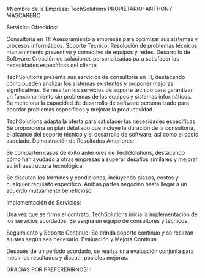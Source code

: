 
#Nombre de la Empresa: TechSolutions
PROPIETARIO: ANTHONY MASCAREÑO

Servicios Ofrecidos:

Consultoría en TI: Asesoramiento a empresas para optimizar sus sistemas y procesos informáticos.
Soporte Técnico: Resolución de problemas técnicos, mantenimiento preventivo y correctivo de equipos y redes.
Desarrollo de Software: Creación de soluciones personalizadas para satisfacer las necesidades específicas del cliente.

TechSolutions presenta sus servicios de consultoría en TI, destacando cómo pueden analizar los sistemas existentes y proponer mejoras significativas.
Se resaltan los servicios de soporte técnico para garantizar un funcionamiento sin problemas de los equipos y sistemas informáticos.
Se menciona la capacidad de desarrollo de software personalizado para abordar problemas específicos y mejorar la productividad.

TechSolutions adapta la oferta para satisfacer las necesidades específicas.
Se proporciona un plan detallado que incluye la duración de la consultoría, el alcance del soporte técnico y el desarrollo de software, así como el costo asociado.
Demostración de Resultados Anteriores:

Se comparten casos de éxito anteriores de TechSolutions, destacando cómo han ayudado a otras empresas a superar desafíos similares y mejorar su infraestructura tecnológica.

Se discuten los términos y condiciones, incluyendo plazos, costos y cualquier requisito específico.
Ambas partes negocian hasta llegar a un acuerdo mutuamente beneficioso.

Implementación de Servicios:

Una vez que se firma el contrato, TechSolutions inicia la implementación de los servicios acordados.
Se asigna un equipo de consultores y técnicos.

Seguimiento y Soporte Continuo:
Se brinda soporte continuo y se realizan ajustes según sea necesario.
Evaluación y Mejora Continua:

Después de un período acordado, se realiza una evaluación conjunta para medir los resultados y discutir posibles mejoras.

GRACIAS POR PREFERERIRNOS!!!
